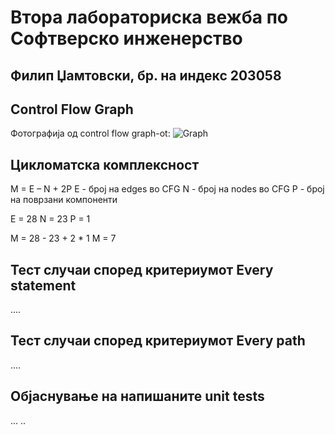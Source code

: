 # Втора лабораториска вежба по Софтверско инженерство
## Филип Џамтовски, бр. на индекс 203058
## Control Flow Graph
Фотографија од control flow graph-ot:
![Graph](https://user-images.githubusercontent.com/76556606/171952528-3ff0ab57-f398-4d43-a29c-588aa8b62f82.png)

## Цикломатска комплексност
M = E – N + 2P
E - број на edges во CFG
N - број на nodes во CFG
P - број на поврзани компоненти

E = 28
N = 23
P = 1

M = 28 - 23 + 2 * 1
M = 7

## Тест случаи според критериумот Every statement
....

## Тест случаи според критериумот Every path
....

## Објаснување на напишаните unit tests
... ..
